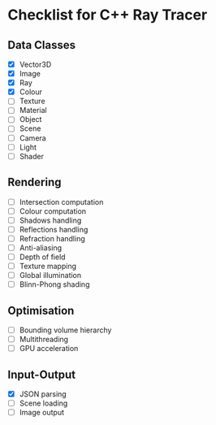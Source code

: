 # Checklist for C++ Ray Tracer

## Data Classes

- [x] Vector3D
- [x] Image
- [x] Ray
- [x] Colour
- [ ] Texture
- [ ] Material
- [ ] Object
- [ ] Scene
- [ ] Camera
- [ ] Light
- [ ] Shader

## Rendering

- [ ] Intersection computation
- [ ] Colour computation
- [ ] Shadows handling
- [ ] Reflections handling
- [ ] Refraction handling
- [ ] Anti-aliasing
- [ ] Depth of field
- [ ] Texture mapping
- [ ] Global illumination
- [ ] Blinn-Phong shading

## Optimisation

- [ ] Bounding volume hierarchy
- [ ] Multithreading
- [ ] GPU acceleration

## Input-Output

- [x] JSON parsing
- [ ] Scene loading
- [ ] Image output
